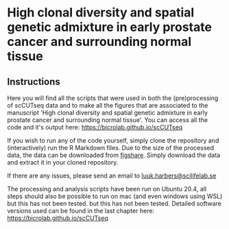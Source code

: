 # High clonal diversity and spatial genetic admixture in early prostate cancer and surrounding normal tissue

## Instructions

Here you will find all the scripts that were used in both the (pre)processing of scCUTseq data and to make all the figures that are associated to the manuscript 'High clonal diversity and spatial genetic admixture in early prostate cancer and surrounding normal tissue'. You can access all the code and it's output here: https://bicrolab.github.io/scCUTseq

If you wish to run any of the code yourself, simply clone the repository and (interactively) run the R Markdown files. Due to the size of the processed data, the data can be downloaded from [figshare](https://doi.org/10.6084/m9.figshare.23675517). Simply download the data and extract it in your cloned repository.

If there are any issues, please send an email to luuk.harbers@scilifelab.se

The processing and analysis scripts have been run on Ubuntu 20.4, all steps should also be possible to run on mac (and even windows using WSL) but this has not been tested. but this has not been tested. Detailed software versions used can be found in the last chapter here: https://bicrolab.github.io/scCUTseq
